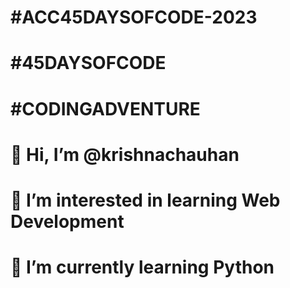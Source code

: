 # #ACC45DAYSOFCODE-2023
# #45DAYSOFCODE
# #CODINGADVENTURE
# 👋 Hi, I’m @krishnachauhan
# 👀 I’m interested in learning Web Development
# 🌱 I’m currently learning Python
